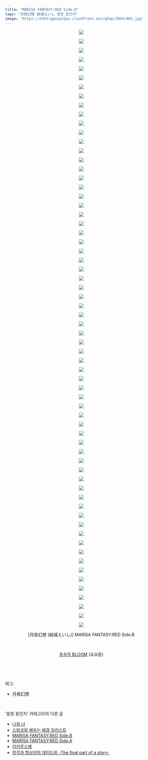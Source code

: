 ```yaml
---
title: "MARISA FANTASY:RED Side.B"
tags: "月夜幻想 結城えいし 동방_동인지"
image: "https://d3htrgpmip1qax.cloudfront.net/ghap/3864/001.jpg"
---
```

<div class="article">
<p style="text-align: center; clear: none; float: none;"><img src="{{ site.imgserver5 }}/ghap/3864/001.jpg"/></p>
<p style="text-align: center; clear: none; float: none;"><img src="{{ site.imgserver5 }}/ghap/3864/002.jpg"/></p>
<p style="text-align: center; clear: none; float: none;"><img src="{{ site.imgserver5 }}/ghap/3864/003.jpg"/></p>
<p style="text-align: center; clear: none; float: none;"><img src="{{ site.imgserver5 }}/ghap/3864/004.jpg"/></p>
<p style="text-align: center; clear: none; float: none;"><img src="{{ site.imgserver5 }}/ghap/3864/005.jpg"/></p>
<p style="text-align: center; clear: none; float: none;"><img src="{{ site.imgserver5 }}/ghap/3864/006.jpg"/></p>
<p style="text-align: center; clear: none; float: none;"><img src="{{ site.imgserver5 }}/ghap/3864/007.jpg"/></p>
<p style="text-align: center; clear: none; float: none;"><img src="{{ site.imgserver5 }}/ghap/3864/008.jpg"/></p>
<p style="text-align: center; clear: none; float: none;"><img src="{{ site.imgserver5 }}/ghap/3864/009.jpg"/></p>
<p style="text-align: center; clear: none; float: none;"><img src="{{ site.imgserver5 }}/ghap/3864/010.jpg"/></p>
<p style="text-align: center; clear: none; float: none;"><img src="{{ site.imgserver5 }}/ghap/3864/011.jpg"/></p>
<p style="text-align: center; clear: none; float: none;"><img src="{{ site.imgserver5 }}/ghap/3864/012.jpg"/></p>
<p style="text-align: center; clear: none; float: none;"><img src="{{ site.imgserver5 }}/ghap/3864/013.jpg"/></p>
<p style="text-align: center; clear: none; float: none;"><img src="{{ site.imgserver5 }}/ghap/3864/014.jpg"/></p>
<p style="text-align: center; clear: none; float: none;"><img src="{{ site.imgserver5 }}/ghap/3864/015.jpg"/></p>
<p style="text-align: center; clear: none; float: none;"><img src="{{ site.imgserver5 }}/ghap/3864/016.jpg"/></p>
<p style="text-align: center; clear: none; float: none;"><img src="{{ site.imgserver5 }}/ghap/3864/017.jpg"/></p>
<p style="text-align: center; clear: none; float: none;"><img src="{{ site.imgserver5 }}/ghap/3864/018.jpg"/></p>
<p style="text-align: center; clear: none; float: none;"><img src="{{ site.imgserver5 }}/ghap/3864/019.jpg"/></p>
<p style="text-align: center; clear: none; float: none;"><img src="{{ site.imgserver5 }}/ghap/3864/020.jpg"/></p>
<p style="text-align: center; clear: none; float: none;"><img src="{{ site.imgserver5 }}/ghap/3864/021.jpg"/></p>
<p style="text-align: center; clear: none; float: none;"><img src="{{ site.imgserver5 }}/ghap/3864/022.jpg"/></p>
<p style="text-align: center; clear: none; float: none;"><img src="{{ site.imgserver5 }}/ghap/3864/023.jpg"/></p>
<p style="text-align: center; clear: none; float: none;"><img src="{{ site.imgserver5 }}/ghap/3864/024.jpg"/></p>
<p style="text-align: center; clear: none; float: none;"><img src="{{ site.imgserver5 }}/ghap/3864/025.jpg"/></p>
<p style="text-align: center; clear: none; float: none;"><img src="{{ site.imgserver5 }}/ghap/3864/026.jpg"/></p>
<p style="text-align: center; clear: none; float: none;"><img src="{{ site.imgserver5 }}/ghap/3864/027.jpg"/></p>
<p style="text-align: center; clear: none; float: none;"><img src="{{ site.imgserver5 }}/ghap/3864/028.jpg"/></p>
<p style="text-align: center; clear: none; float: none;"><img src="{{ site.imgserver5 }}/ghap/3864/029.jpg"/></p>
<p style="text-align: center; clear: none; float: none;"><img src="{{ site.imgserver5 }}/ghap/3864/030.jpg"/></p>
<p style="text-align: center; clear: none; float: none;"><img src="{{ site.imgserver5 }}/ghap/3864/031.jpg"/></p>
<p style="text-align: center; clear: none; float: none;"><img src="{{ site.imgserver5 }}/ghap/3864/032.jpg"/></p>
<p style="text-align: center; clear: none; float: none;"><img src="{{ site.imgserver5 }}/ghap/3864/033.jpg"/></p>
<p style="text-align: center; clear: none; float: none;"><img src="{{ site.imgserver5 }}/ghap/3864/034.jpg"/></p>
<p style="text-align: center; clear: none; float: none;"><img src="{{ site.imgserver5 }}/ghap/3864/035.jpg"/></p>
<p style="text-align: center; clear: none; float: none;"><img src="{{ site.imgserver5 }}/ghap/3864/036.jpg"/></p>
<p style="text-align: center; clear: none; float: none;"><img src="{{ site.imgserver5 }}/ghap/3864/037.jpg"/></p>
<p style="text-align: center; clear: none; float: none;"><img src="{{ site.imgserver5 }}/ghap/3864/038.jpg"/></p>
<p style="text-align: center; clear: none; float: none;"><img src="{{ site.imgserver5 }}/ghap/3864/039.jpg"/></p>
<p style="text-align: center; clear: none; float: none;"><img src="{{ site.imgserver5 }}/ghap/3864/040.jpg"/></p>
<p style="text-align: center; clear: none; float: none;"><img src="{{ site.imgserver5 }}/ghap/3864/041.jpg"/></p>
<p style="text-align: center; clear: none; float: none;"><img src="{{ site.imgserver5 }}/ghap/3864/042.jpg"/></p>
<p style="text-align: center; clear: none; float: none;"><img src="{{ site.imgserver5 }}/ghap/3864/043.jpg"/></p>
<p style="text-align: center; clear: none; float: none;"><img src="{{ site.imgserver5 }}/ghap/3864/044.jpg"/></p>
<p style="text-align: center; clear: none; float: none;"><img src="{{ site.imgserver5 }}/ghap/3864/045.jpg"/></p>
<p style="text-align: center; clear: none; float: none;"><img src="{{ site.imgserver5 }}/ghap/3864/046.jpg"/></p>
<p style="text-align: center; clear: none; float: none;"><img src="{{ site.imgserver5 }}/ghap/3864/047.jpg"/></p>
<p style="text-align: center; clear: none; float: none;"><img src="{{ site.imgserver5 }}/ghap/3864/048.jpg"/></p>
<p style="text-align: center; clear: none; float: none;"><img src="{{ site.imgserver5 }}/ghap/3864/049.jpg"/></p>
<p style="text-align: center; clear: none; float: none;"><img src="{{ site.imgserver5 }}/ghap/3864/050.jpg"/></p>
<p style="text-align: center; clear: none; float: none;"><img src="{{ site.imgserver5 }}/ghap/3864/051.jpg"/></p>
<p style="text-align: center; clear: none; float: none;"><img src="{{ site.imgserver5 }}/ghap/3864/052.jpg"/></p>
<p style="text-align: center; clear: none; float: none;"><img src="{{ site.imgserver5 }}/ghap/3864/053.jpg"/></p>
<p style="text-align: center; clear: none; float: none;"><img src="{{ site.imgserver5 }}/ghap/3864/054.jpg"/></p>
<p style="text-align: center; clear: none; float: none;"><img src="{{ site.imgserver5 }}/ghap/3864/055.jpg"/></p>
<p style="text-align: center; clear: none; float: none;"><img src="{{ site.imgserver5 }}/ghap/3864/056.jpg"/></p>
<p style="text-align: center; clear: none; float: none;"><img src="{{ site.imgserver5 }}/ghap/3864/057.jpg"/></p>
<p style="text-align: center; clear: none; float: none;"><img src="{{ site.imgserver5 }}/ghap/3864/058.jpg"/></p>
<p style="text-align: center; clear: none; float: none;"><img src="{{ site.imgserver5 }}/ghap/3864/059.jpg"/></p>
<p style="text-align: center; clear: none; float: none;"><img src="{{ site.imgserver5 }}/ghap/3864/060.jpg"/></p>
<p style="text-align: center; clear: none; float: none;"><img src="{{ site.imgserver5 }}/ghap/3864/061.jpg"/></p>
<p style="text-align: center; clear: none; float: none;"><img src="{{ site.imgserver5 }}/ghap/3864/062.jpg"/></p>
<p style="text-align: center; clear: none; float: none;"><img src="{{ site.imgserver5 }}/ghap/3864/063.jpg"/></p>
<p style="text-align: center; clear: none; float: none;"><img src="{{ site.imgserver5 }}/ghap/3864/064.jpg"/></p>
<p style="text-align: center; clear: none; float: none;"><img src="{{ site.imgserver5 }}/ghap/3864/065.jpg"/></p>
<p style="text-align: center; clear: none; float: none;"><img src="{{ site.imgserver5 }}/ghap/3864/066.jpg"/></p>
<p style="text-align: center; clear: none; float: none;">[月夜幻想 (結城えいし)] MARISA FANTASY:RED Side.B</p>
<p style="text-align: center; clear: none; float: none;"><br/></p>
<p style="text-align: center; clear: none; float: none;"><a class="tx-link" href="http://ghaptouhou.tistory.com/3868" target="_blank">후속작</a><a class="tx-link" href="http://ghaptouhou.tistory.com/3868" target="_blank"> BLOOM</a> (요요몽)</p>
<p><br/></p>
</div><br/>
<div class="tagTrail">
<p>태그: </p>
<ul>
<li>月夜幻想</li>
</ul>
</div><br/>
<div class="another">
<p>'동방 동인지' 카테고리의 다른 글</p>
<ul>
<li><a href="/ghap_3866">나와 너</a></li>
<li><a href="/ghap_3865">스와코와 배우는 배경 일러스트</a></li>
<li><a href="/ghap_3864">MARISA FANTASY:RED Side.B</a></li>
<li><a href="/ghap_3863">MARISA FANTASY:RED Side.A</a></li>
<li><a href="/ghap_3862">이카무스메</a></li>
<li><a href="/ghap_3861">망각과 항상성의 데이드림 -The final part of a story-</a></li>
</ul>
</div><br/>
<div class="cb_module cb_fluid">
<div class="cb_wrt cb_profile">
</div><!-- commentList close -->
</div><br/>
